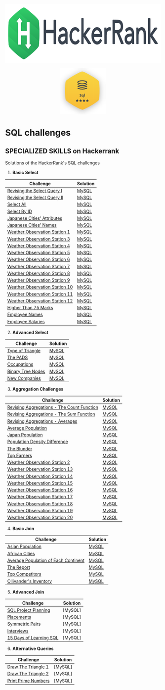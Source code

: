 <p align="center">
  <img width="800" height="190" src="https://github.com/PryskaS/SQL-challenges/blob/master/Images/logo%20hackerrank.png">
</p>
<p align="center">
  <img width="150" height="150" src="https://github.com/PryskaS/SQL-challenges/blob/master/Images/sql-5-starts.PNG">
</p>

# SQL challenges 
## SPECIALIZED SKILLS on Hackerrank
Solutions of the HackerRank's SQL challenges

1. **Basic Select** 

Challenge | Solution
------------ | -------------
[Revising the Select Query I](https://www.hackerrank.com/challenges/revising-the-select-query/problem) | [MySQL](https://github.com/PryskaS/SQL-challenges/blob/master/1.%20Basic%20Select/Revising%20the%20Select%20Query%20I.sql)
[Revising the Select Query II](https://www.hackerrank.com/challenges/revising-the-select-query-2/problem) | [MySQL](https://github.com/PryskaS/SQL-challenges/blob/master/1.%20Basic%20Select/Revising%20the%20Select%20Query%20II.sql)
[Select All](https://www.hackerrank.com/challenges/select-all-sql/problem) | [MySQL](https://github.com/PryskaS/SQL-challenges/blob/master/1.%20Basic%20Select/Select%20All.sql)
[Select By ID](https://www.hackerrank.com/challenges/select-by-id/problem) | [MySQL](https://github.com/PryskaS/SQL-challenges/blob/master/1.%20Basic%20Select/Select%20By%20ID.sql)
[Japanese Cities' Attributes](https://www.hackerrank.com/challenges/japanese-cities-attributes/problem) | [MySQL](https://github.com/PryskaS/SQL-challenges/blob/master/1.%20Basic%20Select/Japanese%20Cities'%20Attributes.sql)
[Japanese Cities' Names](https://www.hackerrank.com/challenges/japanese-cities-name/problem) | [MySQL](https://github.com/PryskaS/SQL-challenges/blob/master/1.%20Basic%20Select/Japanese%20Cities'%20Names.sql)
[Weather Observation Station 1](https://www.hackerrank.com/challenges/weather-observation-station-1/problem) | [MySQL](https://github.com/PryskaS/SQL-challenges/blob/master/1.%20Basic%20Select/Weather%20Observation%20Station%201.sql)
[Weather Observation Station 3](https://www.hackerrank.com/challenges/weather-observation-station-3/problem) | [MySQL](https://github.com/PryskaS/SQL-challenges/blob/master/1.%20Basic%20Select/Weather%20Observation%20Station%203.sql)
[Weather Observation Station 4](https://www.hackerrank.com/challenges/weather-observation-station-4/problem) | [MySQL](https://github.com/PryskaS/SQL-challenges/blob/master/1.%20Basic%20Select/Weather%20Observation%20Station%204.sql)
[Weather Observation Station 5](https://www.hackerrank.com/challenges/weather-observation-station-5/problem) | [MySQL](https://github.com/PryskaS/SQL-challenges/blob/master/1.%20Basic%20Select/Weather%20Observation%20Station%205.sql)
[Weather Observation Station 6](https://www.hackerrank.com/challenges/weather-observation-station-6/problem) | [MySQL](https://github.com/PryskaS/SQL-challenges/blob/master/1.%20Basic%20Select/Weather%20Observation%20Station%206.sql)
[Weather Observation Station 7](https://www.hackerrank.com/challenges/weather-observation-station-7/problem) | [MySQL](https://github.com/PryskaS/SQL-challenges/blob/master/1.%20Basic%20Select/Weather%20Observation%20Station%207.sql)
[Weather Observation Station 8](https://www.hackerrank.com/challenges/weather-observation-station-8/problem) | [MySQL](https://github.com/PryskaS/SQL-challenges/blob/master/1.%20Basic%20Select/Weather%20Observation%20Station%208.sql)
[Weather Observation Station 9](https://www.hackerrank.com/challenges/weather-observation-station-9/problem) | [MySQL](https://github.com/PryskaS/SQL-challenges/blob/master/1.%20Basic%20Select/Weather%20Observation%20Station%209.sql)
[Weather Observation Station 10](https://www.hackerrank.com/challenges/weather-observation-station-10/problem) | [MySQL](https://github.com/PryskaS/SQL-challenges/blob/master/1.%20Basic%20Select/Weather%20Observation%20Station%2010.sql)
[Weather Observation Station 11](https://www.hackerrank.com/challenges/weather-observation-station-11/problem) | [MySQL](https://github.com/PryskaS/SQL-challenges/blob/master/1.%20Basic%20Select/Weather%20Observation%20Station%2011.sql)
[Weather Observation Station 12](https://www.hackerrank.com/challenges/weather-observation-station-12/problem) | [MySQL](https://github.com/PryskaS/SQL-challenges/blob/master/1.%20Basic%20Select/Weather%20Observation%20Station%2012.sql)
[Higher Than 75 Marks](https://www.hackerrank.com/challenges/more-than-75-marks/problem) | [MySQL](https://github.com/PryskaS/SQL-challenges/blob/master/1.%20Basic%20Select/Higher%20Than%2075%20Marks.sql)
[Employee Names](https://www.hackerrank.com/challenges/name-of-employees/problem) | [MySQL](https://github.com/PryskaS/SQL-challenges/blob/master/1.%20Basic%20Select/Employee%20Names.sql)
[Employee Salaries](https://www.hackerrank.com/challenges/salary-of-employees/problem) | [MySQL](https://github.com/PryskaS/SQL-challenges/blob/master/1.%20Basic%20Select/Employee%20Salaries.sql)
  
2. **Advanced Select**

Challenge | Solution
------------ | -------------
[Type of Triangle](https://www.hackerrank.com/challenges/what-type-of-triangle/problem) | [MySQL](https://github.com/PryskaS/SQL-challenges/blob/master/2.%20Advanced%20Select/Type%20of%20Triangle.sql)
[The PADS](https://www.hackerrank.com/challenges/the-pads/problem) | [MySQL](https://github.com/PryskaS/SQL-challenges/blob/master/2.%20Advanced%20Select/The%20PADS.sql)
[Occupations](https://www.hackerrank.com/challenges/occupations/problem) | [MySQL](https://github.com/PryskaS/SQL-challenges/blob/master/2.%20Advanced%20Select/Occupations.sql)
[Binary Tree Nodes](https://www.hackerrank.com/challenges/binary-search-tree-1/problem) | [MySQL](https://github.com/PryskaS/SQL-challenges/blob/master/2.%20Advanced%20Select/Binary%20Tree%20Nodes.sql)
[New Companies](https://www.hackerrank.com/challenges/the-company/problem) | [MySQL](https://github.com/PryskaS/SQL-challenges/blob/master/2.%20Advanced%20Select/New%20Companies.sql)
  
3. **Aggregation Challenges**

Challenge | Solution
------------ | -------------
[Revising Aggregations - The Count Function](https://www.hackerrank.com/challenges/revising-aggregations-the-count-function/problem) | [MySQL](https://github.com/PryskaS/SQL-challenges/blob/master/Aggregation%20Challenges/Revising%20Aggregations%20-%20The%20Count%20Function.sql)
[Revising Aggregations - The Sum Function](https://www.hackerrank.com/challenges/revising-aggregations-sum/problem) | [MySQL](https://github.com/PryskaS/SQL-challenges/blob/master/Aggregation%20Challenges/Revising%20Aggregations%20-%20The%20Sum%20Function.sql)
[Revising Aggregations - Averages](https://www.hackerrank.com/challenges/revising-aggregations-the-average-function/problem) | [MySQL](https://github.com/PryskaS/SQL-challenges/blob/master/Aggregation%20Challenges/Revising%20Aggregations%20-%20Averages.sql)
[Average Population](https://www.hackerrank.com/challenges/average-population/problem) | [MySQL](https://github.com/PryskaS/SQL-challenges/blob/master/Aggregation%20Challenges/Average%20Population.sql)
[Japan Population](https://www.hackerrank.com/challenges/japan-population/problem) | [MySQL](https://github.com/PryskaS/SQL-challenges/blob/master/Aggregation%20Challenges/Japan%20Population.sql)
[Population Density Difference](https://www.hackerrank.com/challenges/population-density-difference/problem) | [MySQL](https://github.com/PryskaS/SQL-challenges/blob/master/Aggregation%20Challenges/Population%20Density%20Difference.sql)
[The Blunder](https://www.hackerrank.com/challenges/the-blunder/problem) | [MySQL](https://github.com/PryskaS/SQL-challenges/blob/master/Aggregation%20Challenges/The%20Blunder.sql)
[Top Earners](https://www.hackerrank.com/challenges/earnings-of-employees/problem) | [MySQL](https://github.com/PryskaS/SQL-challenges/blob/master/Aggregation%20Challenges/Top%20Earners.sql)
[Weather Observation Station 2](https://www.hackerrank.com/challenges/weather-observation-station-2/problem) | [MySQL](https://github.com/PryskaS/SQL-challenges/blob/master/Aggregation%20Challenges/Weather%20Observation%20Station%202.sql)
[Weather Observation Station 13](https://www.hackerrank.com/challenges/weather-observation-station-13/problem) | [MySQL](https://github.com/PryskaS/SQL-challenges/blob/master/Aggregation%20Challenges/Weather%20Observation%20Station%2013.sql)
[Weather Observation Station 14](https://www.hackerrank.com/challenges/weather-observation-station-14/problem) | [MySQL](https://github.com/PryskaS/SQL-challenges/blob/master/Aggregation%20Challenges/Weather%20Observation%20Station%2014.sql)
[Weather Observation Station 15](https://www.hackerrank.com/challenges/weather-observation-station-15/problem) | [MySQL](https://github.com/PryskaS/SQL-challenges/blob/master/Aggregation%20Challenges/Weather%20Observation%20Station%2015.sql)
[Weather Observation Station 16](https://www.hackerrank.com/challenges/weather-observation-station-16/problem) | [MySQL](https://github.com/PryskaS/SQL-challenges/blob/master/Aggregation%20Challenges/Weather%20Observation%20Station%2016.sql)
[Weather Observation Station 17](https://www.hackerrank.com/challenges/weather-observation-station-17/problem) | [MySQL](https://github.com/PryskaS/SQL-challenges/blob/master/Aggregation%20Challenges/Weather%20Observation%20Station%2017.sql)
[Weather Observation Station 18](https://www.hackerrank.com/challenges/weather-observation-station-18/problem) | [MySQL](https://github.com/PryskaS/SQL-challenges/blob/master/Aggregation%20Challenges/Weather%20Observation%20Station%2018.sql)
[Weather Observation Station 19](https://www.hackerrank.com/challenges/weather-observation-station-19/problem) | [MySQL](https://github.com/PryskaS/SQL-challenges/blob/master/Aggregation%20Challenges/Weather%20Observation%20Station%2019.sql)
[Weather Observation Station 20](https://www.hackerrank.com/challenges/weather-observation-station-20/problem) | [MySQL](https://github.com/PryskaS/SQL-challenges/blob/master/Aggregation%20Challenges/Weather%20Observation%20Station%2020.sql)
  
4. **Basic Join**

Challenge | Solution
------------ | -------------
[Asian Population](https://www.hackerrank.com/challenges/asian-population/problem) | [MySQL](https://github.com/PryskaS/SQL-challenges/blob/master/Basic%20Join/Asian%20Population.sql)
[African Cities](https://www.hackerrank.com/challenges/african-cities/problem) | [MySQL](https://github.com/PryskaS/SQL-challenges/blob/master/Basic%20Join/African%20Cities.sql)
[Average Population of Each Continent](https://www.hackerrank.com/challenges/average-population-of-each-continent/problem) | [MySQL](https://github.com/PryskaS/SQL-challenges/blob/master/Basic%20Join/Average%20Population%20of%20Each%20Continent.sql)
[The Report](https://www.hackerrank.com/challenges/the-report/submissions/code/94188063) | [MySQL](https://github.com/PryskaS/SQL-challenges/blob/master/Basic%20Join/The%20Report.sql)
[Top Competitors](https://www.hackerrank.com/challenges/full-score/problem) | [MySQL](https://github.com/PryskaS/SQL-challenges/blob/master/Basic%20Join/Top%20Competitors.sql)
[Ollivander's Inventory](https://www.hackerrank.com/challenges/harry-potter-and-wands/problem) | [MySQL](https://github.com/PryskaS/SQL-challenges/blob/master/Basic%20Join/Ollivander's%20Inventory.sql)
  
5. **Advanced Join**

Challenge | Solution
------------ | -------------
[SQL Project Planning](https://www.hackerrank.com/challenges/sql-projects) | [MySQL]
[Placements](https://www.hackerrank.com/challenges/placements) | [MySQL]
[Symmetric Pairs](https://www.hackerrank.com/challenges/symmetric-pairs) | [MySQL]
[Interviews](https://www.hackerrank.com/challenges/interviews) | [MySQL]
[15 Days of Learning SQL](https://www.hackerrank.com/challenges/15-days-of-learning-sql) | [MySQL]
  
6. **Alternative Queries**

Challenge | Solution
------------ | -------------
[Draw The Triangle 1](https://www.hackerrank.com/challenges/draw-the-triangle-1) | [MySQL]
[Draw The Triangle 2](https://www.hackerrank.com/challenges/draw-the-triangle-2) | [MySQL]
[Print Prime Numbers](https://www.hackerrank.com/challenges/print-prime-numbers) | [MySQL]
